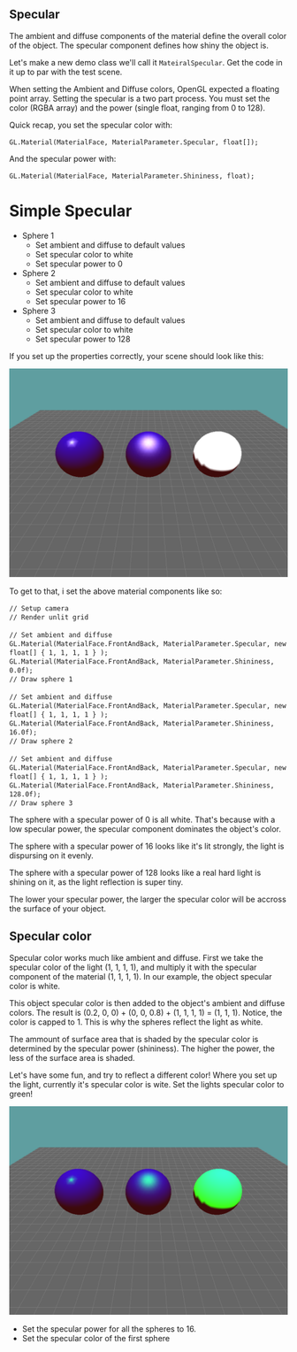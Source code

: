 ## Specular

The ambient and diffuse components of the material define the overall color of the object. The specular component defines how shiny the object is.

Let's make a new demo class we'll call it ```MateiralSpecular```. Get the code in it up to par with the test scene.

When setting the Ambient and Diffuse colors, OpenGL expected a floating point array. Setting the specular is a two part process. You must set the color (RGBA array) and the power (single float, ranging from 0 to 128).

Quick recap, you set the specular color with:

```
GL.Material(MaterialFace, MaterialParameter.Specular, float[]);
```

And the specular power with:

```
GL.Material(MaterialFace, MaterialParameter.Shininess, float);
```

# Simple Specular

* Sphere 1
  * Set ambient and diffuse to default values
  * Set specular color to white
  * Set specular power to 0
* Sphere 2
  * Set ambient and diffuse to default values
  * Set specular color to white
  * Set specular power to 16
* Sphere 3
  * Set ambient and diffuse to default values
  * Set specular color to white
  * Set specular power to 128

If you set up the properties correctly, your scene should look like this:

![S9](shading9.png)

To get to that, i set the above material components like so:

```
// Setup camera
// Render unlit grid

// Set ambient and diffuse
GL.Material(MaterialFace.FrontAndBack, MaterialParameter.Specular, new float[] { 1, 1, 1, 1 } );
GL.Material(MaterialFace.FrontAndBack, MaterialParameter.Shininess, 0.0f);
// Draw sphere 1

// Set ambient and diffuse
GL.Material(MaterialFace.FrontAndBack, MaterialParameter.Specular, new float[] { 1, 1, 1, 1 } );
GL.Material(MaterialFace.FrontAndBack, MaterialParameter.Shininess, 16.0f);
// Draw sphere 2

// Set ambient and diffuse
GL.Material(MaterialFace.FrontAndBack, MaterialParameter.Specular, new float[] { 1, 1, 1, 1 } );
GL.Material(MaterialFace.FrontAndBack, MaterialParameter.Shininess, 128.0f);
// Draw sphere 3
```

The sphere with a specular power of 0 is all white. That's because with a low specular power, the specular component dominates the object's color.

The sphere with a specular power of 16 looks like it's lit strongly, the light is dispursing on it evenly.

The sphere with a specular power of 128 looks like a real hard light is shining on it, as the light reflection is super tiny.

The lower your specular power, the larger the specular color will be accross the surface of your object.

## Specular color

Specular color works much like ambient and diffuse. First we take the specular color of the light (1, 1, 1, 1), and multiply it with the specular component of the material (1, 1, 1, 1). In our example, the object specular color is white. 

This object specular color is then added to the object's ambient and diffuse colors. The result is (0.2, 0, 0) + (0, 0, 0.8) + (1, 1, 1, 1) = (1, 1, 1). Notice, the color is capped to 1. This is why the spheres reflect the light as white.

The ammount of surface area that is shaded by the specular color is determined by the specular power (shininess). The higher the power, the less of the surface area is shaded.

Let's have some fun, and try to reflect a different color! Where you set up the light, currently it's specular color is wite. Set the lights specular color to green!

![S10](shading10.png)

* Set the specular power for all the spheres to 16. 
* Set the specular color of the first sphere 